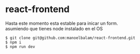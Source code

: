 # react-frontend
Hasta este momento esta estable para inicar un form.<br/>
asumiendo que tienes node instalado en el OS

```
$ git clone git@github.com:manoelbalam/react-frontend.git
$ npm i
$ npm run dev
```
